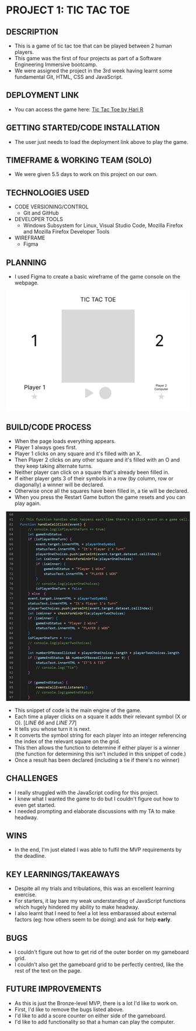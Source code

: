 # PROJECT 1: TIC TAC TOE

## DESCRIPTION
- This is a game of tic tac toe that can be played between 2 human players.
- This game was the first of four projects as part of a Software Engineering Immersive bootcamp.
- We were assigned the project in the 3rd week having learnt some fundamental Git, HTML, CSS and JavaScript.


## DEPLOYMENT LINK
- You can access the game here: [Tic Tac Toe by Hari R](https://hpramanathan.github.io/Project1-TicTacToe/)


## GETTING STARTED/CODE INSTALLATION
- The user just needs to load the deployment link above to play the game.


## TIMEFRAME & WORKING TEAM (SOLO)
- We were given 5.5 days to work on this project on our own.


## TECHNOLOGIES USED
- CODE VERSIONING/CONTROL
  - Git and GitHub
- DEVELOPER TOOLS
  - Windows Subsystem for Linux, Visual Studio Code, Mozilla Firefox and Mozilla Firefox Developer Tools
- WIREFRAME
  - Figma


## PLANNING
- I used Figma to create a basic wireframe of the game console on the webpage.

![My Wireframe](wireframe.jpg)


## BUILD/CODE PROCESS
- When the page loads everything appears.
- Player 1 always goes first.
- Player 1 clicks on any square and it's filled with an X. 
- Then Player 2 clicks on any other square and it's filled with an O and they keep taking alternate turns.
- Neither player can click on a square that's already been filled in.
- If either player gets 3 of their symbols in a row (by column, row or diagonally) a winner will be declared.
- Otherwise once all the squares have been filled in, a tie will be declared.
- When you press the Restart Game button the game resets and you can play again. 

![Code Snippet 1](Snippet1.png)

- This snippet of code is the main engine of the game.
- Each time a player clicks on a square it adds their relevant symbol (X or O). [*LINE 66* and *LINE 77*]
- It tells you whose turn it is next.
- It converts the symbol string for each player into an integer referencing the index of the relevant square on the grid.
- This then allows the function to determine if either player is a winner (the function for determining this isn't included in this snippet of code.)
- Once a result has been declared (including a tie if there's no winner)


## CHALLENGES
- I really struggled with the JavaScript coding for this project.
- I knew what I wanted the game to do but I couldn't figure out how to even get started.
- I needed prompting and elaborate discussions with my TA to make headway.


## WINS
- In the end, I'm just elated I was able to fulfil the MVP requirements by the deadline.


## KEY LEARNINGS/TAKEAWAYS
- Despite all my trials and tribulations, this was an excellent learning exercise.
- For starters, it lay bare my weak understanding of JavaScript functions which hugely hindered my ability to make headway.
- I also learnt that I need to feel a lot less embarassed about external factors (eg: how others seem to be doing) and ask for help **early**.


## BUGS
- I couldn't figure out how to get rid of the outer border on my gameboard grid.
- I couldn't also get the gameboard grid to be perfectly centred, like the rest of the text on the page.


## FUTURE IMPROVEMENTS
- As this is just the Bronze-level MVP, there is a lot I'd like to work on.
- First, I'd like to remove the bugs listed above.
- I'd like to add a score counter on either side of the gameboard.
- I'd like to add functionality so that a human can play the computer.